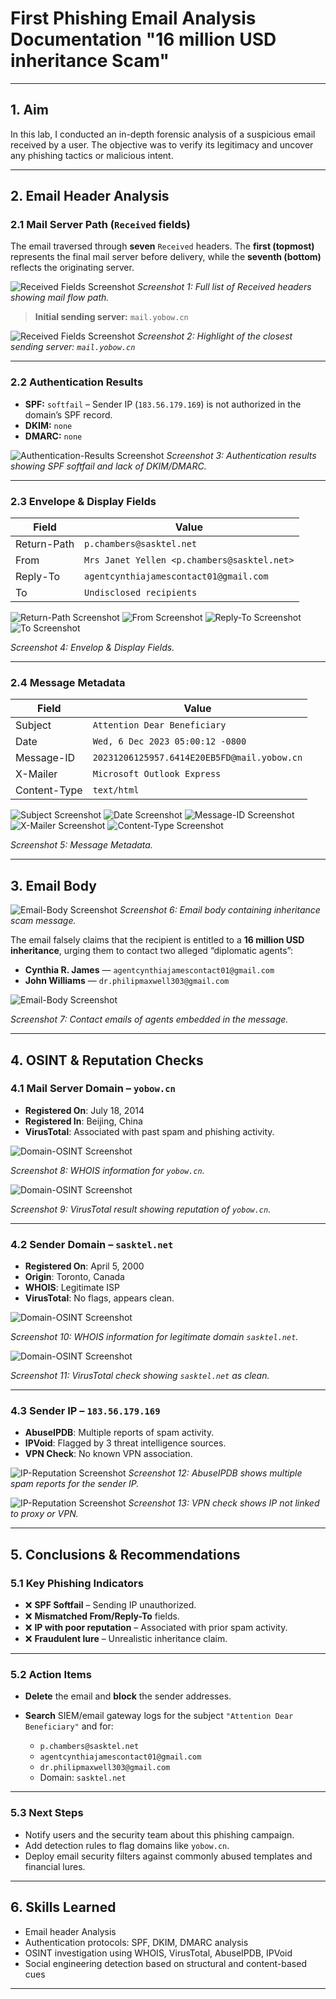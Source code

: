 # **First Phishing Email Analysis Documentation "16 million USD inheritance Scam"**

---

## 1. Aim

In this lab, I conducted an in-depth forensic analysis of a suspicious email received by a user. The objective was to verify its legitimacy and uncover any phishing tactics or malicious intent.

---

## 2. Email Header Analysis

### 2.1 Mail Server Path (`Received` fields)

The email traversed through **seven** `Received` headers. The **first (topmost)** represents the final mail server before delivery, while the **seventh (bottom)** reflects the originating server.

![Received Fields Screenshot](images/recieved.png)
*Screenshot 1: Full list of Received headers showing mail flow path.*

> **Initial sending server:** `mail.yobow.cn`

![Received Fields Screenshot](images/recievedclosest.png)
*Screenshot 2: Highlight of the closest sending server: `mail.yobow.cn`*

---

### 2.2 Authentication Results

* **SPF:** `softfail` – Sender IP (`183.56.179.169`) is not authorized in the domain’s SPF record.
* **DKIM:** `none`
* **DMARC:** `none`

![Authentication-Results Screenshot](images/auth.png)
*Screenshot 3: Authentication results showing SPF softfail and lack of DKIM/DMARC.*

---

### 2.3 Envelope & Display Fields

| **Field**   | **Value**                                   |
| ----------- | ------------------------------------------- |
| Return-Path | `p.chambers@sasktel.net`                    |
| From        | `Mrs Janet Yellen <p.chambers@sasktel.net>` |
| Reply-To    | `agentcynthiajamescontact01@gmail.com`      |
| To          | `Undisclosed recipients`                    |

![Return-Path Screenshot](images/returnpath.png)
![From Screenshot](images/from.png)
![Reply-To Screenshot](images/replyto.png)
![To Screenshot](images/to.png)

*Screenshot 4: Envelop & Display Fields.*

---

### 2.4 Message Metadata

| **Field**    | **Value**                                   |
| ------------ | ------------------------------------------- |
| Subject      | `Attention Dear Beneficiary`                |
| Date         | `Wed, 6 Dec 2023 05:00:12 -0800`            |
| Message-ID   | `20231206125957.6414E20EB5FD@mail.yobow.cn` |
| X-Mailer     | `Microsoft Outlook Express`                 |
| Content-Type | `text/html`                                 |

![Subject Screenshot](images/subject.png)
![Date Screenshot](images/date.png)
![Message-ID Screenshot](images/msgid.png)
![X-Mailer Screenshot](images/xmailer.png)
![Content-Type Screenshot](images/contenttype1.png)

*Screenshot 5: Message Metadata.*

---

## 3. Email Body

![Email-Body Screenshot](images/body.png)
*Screenshot 6: Email body containing inheritance scam message.*

The email falsely claims that the recipient is entitled to a **16 million USD inheritance**, urging them to contact two alleged “diplomatic agents”:

* **Cynthia R. James** — `agentcynthiajamescontact01@gmail.com`
* **John Williams** — `dr.philipmaxwell303@gmail.com`

![Email-Body Screenshot](images/body2.png)

*Screenshot 7: Contact emails of agents embedded in the message.*

---

## 4. OSINT & Reputation Checks

### 4.1 Mail Server Domain – `yobow.cn`

* **Registered On**: July 18, 2014
* **Registered In**: Beijing, China
* **VirusTotal**: Associated with past spam and phishing activity.

![Domain-OSINT Screenshot](images/whois\(yobow.cn\).jpg)

*Screenshot 8: WHOIS information for `yobow.cn`.*

![Domain-OSINT Screenshot](images/virustotal\(yobow.cn\).jpg)

*Screenshot 9: VirusTotal result showing reputation of `yobow.cn`.*

---

### 4.2 Sender Domain – `sasktel.net`

* **Registered On**: April 5, 2000
* **Origin**: Toronto, Canada
* **WHOIS**: Legitimate ISP
* **VirusTotal**: No flags, appears clean.

![Domain-OSINT Screenshot](images/whois\(sasktel.net\).png)

*Screenshot 10: WHOIS information for legitimate domain `sasktel.net`.*

![Domain-OSINT Screenshot](images/virustotal\(sasktel.net\).png)

*Screenshot 11: VirusTotal check showing `sasktel.net` as clean.*

---

### 4.3 Sender IP – `183.56.179.169`

* **AbuseIPDB**: Multiple reports of spam activity.
* **IPVoid**: Flagged by 3 threat intelligence sources.
* **VPN Check**: No known VPN association.

![IP-Reputation Screenshot](images/ipreputation.png)
*Screenshot 12: AbuseIPDB shows multiple spam reports for the sender IP.*

![IP-Reputation Screenshot](images/vpn.png)
*Screenshot 13: VPN check shows IP not linked to proxy or VPN.*

---

## 5. Conclusions & Recommendations

### 5.1 Key Phishing Indicators

* ❌ **SPF Softfail** – Sending IP unauthorized.
* ❌ **Mismatched From/Reply-To** fields.
* ❌ **IP with poor reputation** – Associated with prior spam activity.
* ❌ **Fraudulent lure** – Unrealistic inheritance claim.

---

### 5.2 Action Items

* **Delete** the email and **block** the sender addresses.
* **Search** SIEM/email gateway logs for the subject `"Attention Dear Beneficiary"` and for:

  * `p.chambers@sasktel.net`
  * `agentcynthiajamescontact01@gmail.com`
  * `dr.philipmaxwell303@gmail.com`
  * Domain: `sasktel.net`

---

### 5.3 Next Steps

* Notify users and the security team about this phishing campaign.
* Add detection rules to flag domains like `yobow.cn`.
* Deploy email security filters against commonly abused templates and financial lures.

---

## 6. Skills Learned

* Email header Analysis
* Authentication protocols: SPF, DKIM, DMARC analysis
* OSINT investigation using WHOIS, VirusTotal, AbuseIPDB, IPVoid
* Social engineering detection based on structural and content-based cues

---
